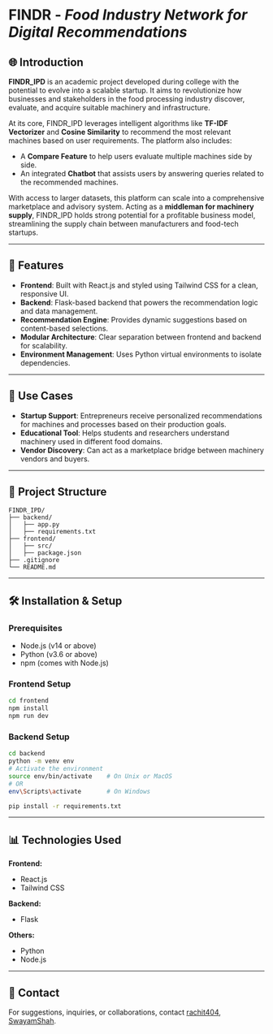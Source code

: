 # **FINDR** - *Food Industry Network for Digital Recommendations*

## 🌐 Introduction

**FINDR\_IPD** is an academic project developed during college with the potential to evolve into a scalable startup. It aims to revolutionize how businesses and stakeholders in the food processing industry discover, evaluate, and acquire suitable machinery and infrastructure.

At its core, FINDR\_IPD leverages intelligent algorithms like **TF-IDF Vectorizer** and **Cosine Similarity** to recommend the most relevant machines based on user requirements. The platform also includes:

* A **Compare Feature** to help users evaluate multiple machines side by side.
* An integrated **Chatbot** that assists users by answering queries related to the recommended machines.

With access to larger datasets, this platform can scale into a comprehensive marketplace and advisory system. Acting as a **middleman for machinery supply**, FINDR\_IPD holds strong potential for a profitable business model, streamlining the supply chain between manufacturers and food-tech startups.

---

## 🔧 Features

* **Frontend**: Built with React.js and styled using Tailwind CSS for a clean, responsive UI.
* **Backend**: Flask-based backend that powers the recommendation logic and data management.
* **Recommendation Engine**: Provides dynamic suggestions based on content-based selections.
* **Modular Architecture**: Clear separation between frontend and backend for scalability.
* **Environment Management**: Uses Python virtual environments to isolate dependencies.

---

## 📆 Use Cases

* **Startup Support**: Entrepreneurs receive personalized recommendations for machines and processes based on their production goals.
* **Educational Tool**: Helps students and researchers understand machinery used in different food domains.
* **Vendor Discovery**: Can act as a marketplace bridge between machinery vendors and buyers.

---

## 📁 Project Structure

```
FINDR_IPD/
├── backend/
│   ├── app.py
│   ├── requirements.txt
├── frontend/
│   ├── src/
│   ├── package.json
├── .gitignore
└── README.md
```

---

## 🛠️ Installation & Setup

### Prerequisites

* Node.js (v14 or above)
* Python (v3.6 or above)
* npm (comes with Node.js)

### Frontend Setup

```bash
cd frontend
npm install
npm run dev
```

### Backend Setup

```bash
cd backend
python -m venv env
# Activate the environment
source env/bin/activate    # On Unix or MacOS
# OR
env\Scripts\activate       # On Windows

pip install -r requirements.txt
```

---

## 📊 Technologies Used

**Frontend:**

* React.js
* Tailwind CSS

**Backend:**

* Flask

**Others:**

* Python
* Node.js

---

## 📩 Contact

For suggestions, inquiries, or collaborations, contact [rachit404](https://github.com/rachit404), [SwayamShah](https://github.com/swayam-shah-20).

